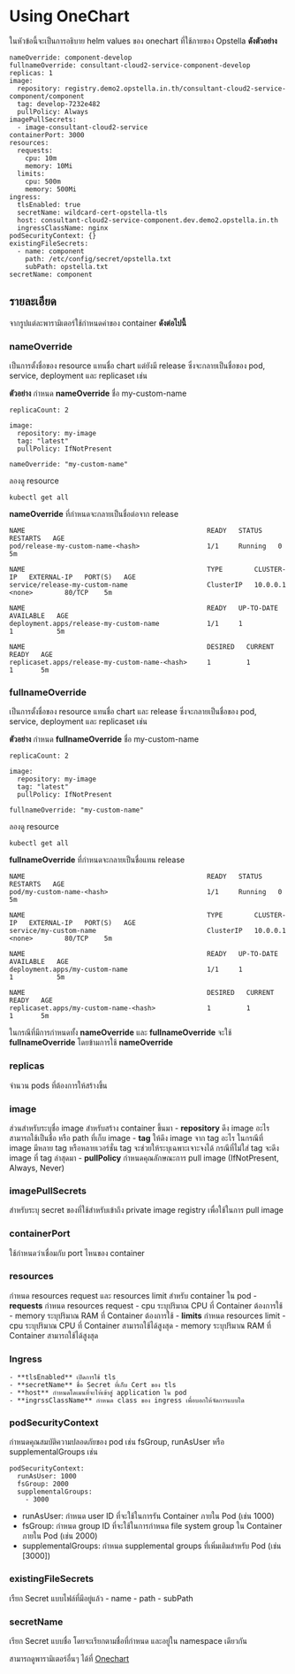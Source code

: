 # Using OneChart

ในหัวข้อนี้จะเป็นการอธิบาย helm values ของ onechart ที่ใช้ภายของ Opstella **ดังตัวอย่าง**

```
nameOverride: component-develop
fullnameOverride: consultant-cloud2-service-component-develop
replicas: 1
image:
  repository: registry.demo2.opstella.in.th/consultant-cloud2-service-component/component
  tag: develop-7232e482
  pullPolicy: Always
imagePullSecrets:
  - image-consultant-cloud2-service
containerPort: 3000
resources:
  requests:
    cpu: 10m
    memory: 10Mi
  limits:
    cpu: 500m
    memory: 500Mi
ingress:
  tlsEnabled: true
  secretName: wildcard-cert-opstella-tls
  host: consultant-cloud2-service-component.dev.demo2.opstella.in.th
  ingressClassName: nginx
podSecurityContext: {}
existingFileSecrets:
  - name: component
    path: /etc/config/secret/opstella.txt
    subPath: opstella.txt
secretName: component
```

## รายละเอียด

จากรูปแต่ละพารามิเตอร์ใช้กำหนดค่าของ container **ดังต่อไปนี้**

### nameOverride

เป็นการตั้งชื่อของ resource แทนชื่อ chart แต่ยังมี release ซึ่งจะกลายเป็นชื่อของ pod, service, deployment และ replicaset เช่น

**ตัวอย่าง** กำหนด **nameOverride** ชื่อ my-custom-name

```
replicaCount: 2

image:
  repository: my-image
  tag: "latest"
  pullPolicy: IfNotPresent

nameOverride: "my-custom-name"

```

ลองดู resource

```
kubectl get all
```

**nameOverride** ที่กำหนดจะกลายเป็นชื่อต่อจาก release

```
NAME                                              READY   STATUS    RESTARTS   AGE
pod/release-my-custom-name-<hash>                 1/1     Running   0          5m

NAME                                              TYPE        CLUSTER-IP   EXTERNAL-IP   PORT(S)   AGE
service/release-my-custom-name                    ClusterIP   10.0.0.1     <none>        80/TCP    5m

NAME                                              READY   UP-TO-DATE   AVAILABLE   AGE
deployment.apps/release-my-custom-name            1/1     1            1           5m

NAME                                              DESIRED   CURRENT   READY   AGE
replicaset.apps/release-my-custom-name-<hash>     1         1         1       5m

```

### fullnameOverride

เป็นการตั้งชื่อของ resource แทนชื่อ chart และ release ซึ่งจะกลายเป็นชื่อของ pod, service, deployment และ replicaset เช่น

**ตัวอย่าง** กำหนด **fullnameOverride** ชื่อ my-custom-name

```
replicaCount: 2

image:
  repository: my-image
  tag: "latest"
  pullPolicy: IfNotPresent

fullnameOverride: "my-custom-name"

```

ลองดู resource

```
kubectl get all
```

**fullnameOverride** ที่กำหนดจะกลายเป็นชื่อแทน release

```
NAME                                              READY   STATUS    RESTARTS   AGE
pod/my-custom-name-<hash>                         1/1     Running   0          5m

NAME                                              TYPE        CLUSTER-IP   EXTERNAL-IP   PORT(S)   AGE
service/my-custom-name                            ClusterIP   10.0.0.1     <none>        80/TCP    5m

NAME                                              READY   UP-TO-DATE   AVAILABLE   AGE
deployment.apps/my-custom-name                    1/1     1            1           5m

NAME                                              DESIRED   CURRENT   READY   AGE
replicaset.apps/my-custom-name-<hash>             1         1         1       5m

```

ในกรณีที่มีการกำหนดทั้ง **nameOverride** และ **fullnameOverride** จะใช้ **fullnameOverride** โดยข้ามการใช้ **nameOverride**

### replicas

จำนวน pods ที่ต้องการให้สร้างขึ้น

### image

ส่วนสำหรับระบุชื่อ image สำหรับสร้าง container ขึ้นมา - **repository** ดึง image อะไร สามารถใช้เป็นชื่อ หรือ path ที่เก็บ image - **tag** ให้ดึง image จาก tag อะไร ในกรณีที่ image มีหลาย tag หรือหลายเวอร์ชั่น tag จะช่วยให้ระบุเฉพาะเจาะจงได้ กรณีที่ไม่ใส่ tag จะดึง image ที่ tag ล่าสุดมา - **pullPolicy** กำหนดคุณลักษณะการ pull image (IfNotPresent, Always, Never)

### imagePullSecrets

สำหรับระบุ secret ของที่ใช้สำหรับเข้าถึง private image registry เพื่อใช้ในการ pull image

### containerPort

ใช้กำหนดว่าเชื่อมกับ port ไหนของ container

### resources

กำหนด resources request และ resources limit สำหรับ container ใน pod - **requests** กำหนด resources request - cpu ระบุปริมาณ CPU ที่ Container ต้องการใช้ - memory ระบุปริมาณ RAM ที่ Container ต้องการใช้ - **limits** กำหนด resources limit - cpu ระบุปริมาณ CPU ที่ Container สามารถใช้ได้สูงสุด - memory ระบุปริมาณ RAM ที่ Container สามารถใช้ได้สูงสุด

### Ingress

    - **tlsEnabled** เปิดการใช้ tls
    - **secretName** ชื่อ Secret ที่เก็บ Cert ของ tls
    - **host** กำหนดโดเมนที่จะให้เข้าสู่ application ใน pod
    - **ingrssClassName** กำหนด class ของ ingress เพื่อบอกให้จัดการแบบใด

### podSecurityContext

กำหนดคุณสมบัติความปลอดภัยของ pod เช่น fsGroup, runAsUser หรือ supplementalGroups เช่น

```
podSecurityContext:
  runAsUser: 1000
  fsGroup: 2000
  supplementalGroups:
    - 3000
```

- runAsUser: กำหนด user ID ที่จะใช้ในการรัน Container ภายใน Pod (เช่น 1000)
- fsGroup: กำหนด group ID ที่จะใช้ในการกำหนด file system group ใน Container ภายใน Pod (เช่น 2000)
- supplementalGroups: กำหนด supplemental groups ที่เพิ่มเติมสำหรับ Pod (เช่น [3000])

### existingFileSecrets

เรืยก Secret แบบไฟล์ที่มีอยู่แล้ว - name - path - subPath

### secretName

เรียก Secret แบบชื่อ โดยจะเรียกตามชื่อที่กำหนด และอยู่ใน namespace เดียวกัน

สามารถดูพารามิเตอร์อื่นๆ ได้ที่ [Onechart](https://github.com/gimlet-io/onechart)
